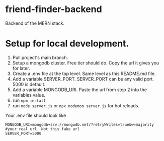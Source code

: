 # friend-finder-backend
Backend of the MERN stack.

# Setup for local development.
1. Pull project's main branch.
2. Setup a mongodb cluster. Free tier should do. Copy the url it gives you for later.
3. Create a .env file at the top level. Same level as this README.md file.
4. Add a variable SERVER_PORT. SERVER_PORT can be any valid port. 5000 is default.
5. Add a variable MONGODB_URI. Paste the url from step 2 into the variables value.
6. run ```npm install```
7. run ```node server.js``` or ```npx nodemon server.js``` for hot reloads.

Your .env file should look like 
```
MONGODB_URI=mongodb+srv://mongodb.net/?retryWrites=true&w=majority #your real url. Not this fake url
SERVER_PORT=5000
```

